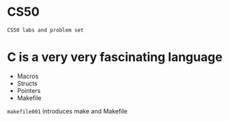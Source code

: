 
# CS50
`CS50 labs and problem set`


# C is a very very fascinating language

- Macros
- Structs
- Pointers
- Makefile


`makefile001` introduces make and Makefile
